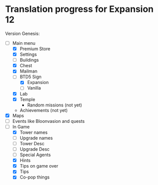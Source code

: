 # Translation progress for Expansion 12

Version Genesis:
 - [ ] Main menu
   - [x] Premium Store
   - [x] Settings
   - [ ] Buildings
   - [x] Chest
   - [x] Mailman
   - [ ] BTD5 Sign
     - [x] Expansion
     - [ ] Vanilla
   - [x] Lab
   - [x] Temple
     -  Random missions (not yet)
   - Achievements (not yet)
- [x] Maps
- [ ] Events like Bloonvasion and quests
- [ ] In Game
  - [x] Tower names
  - [ ] Upgrade names 
  - [ ] Tower Desc 
  - [ ] Upgrade Desc 
  - [ ] Special Agents 
  - [x] Hints
  - [x] Tips on game over
  - [x] Tips
  - [x] Co-pop things
